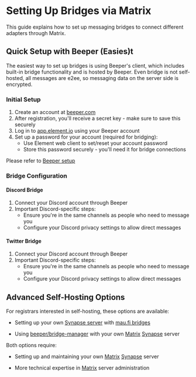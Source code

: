 # Setting Up Bridges via Matrix

This guide explains how to set up messaging bridges to connect different adapters through Matrix.

## Quick Setup with Beeper (Easies)t

The easiest way to set up bridges is using Beeper's client, which includes built-in bridge functionality
and is hosted by Beeper. Even bridge is not self-hosted, all messages are e2ee,
so messaging data on the server side is encrypted.

### Initial Setup

1. Create an account at [beeper.com](https://beeper.com)
2. After registration, you'll receive a secret key - make sure to save this securely
3. Log in to [app.element.io](https://app.element.io) using your Beeper account
4. Set up a password for your account (required for bridging):
   - Use Element web client to set/reset your account password
   - Store this password securely - you'll need it for bridge connections

Please refer to [Beeper setup](bridge/beeper.md)

### Bridge Configuration

#### Discord Bridge
1. Connect your Discord account through Beeper
2. Important Discord-specific steps:
   - Ensure you're in the same channels as people who need to message you
   - Configure your Discord privacy settings to allow direct messages 

#### Twitter Bridge
1. Connect your Discord account through Beeper
2. Important Discord-specific steps:
   - Ensure you're in the same channels as people who need to message you
   - Configure your Discord privacy settings to allow direct messages 

## Advanced Self-Hosting Options

For registrars interested in self-hosting, these options are available:

* Setting up your own [Synapse server](https://github.com/element-hq/synapse) with [mau.fi bridges](https://docs.mau.fi/bridges/)

* Using [beeper/bridge-manager](https://github.com/beeper/bridge-manager) with your own [Matrix](https://matrix.org/) [Synapse](https://github.com/element-hq/synapse) server

Both options require:

* Setting up and maintaining your own [Matrix](https://matrix.org/) [Synapse](https://github.com/element-hq/synapse) server

* More technical expertise in [Matrix](https://spec.matrix.org/latest/server-server-api/) server administration
